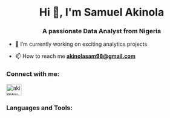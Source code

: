 <h1 align="center">Hi 👋, I'm Samuel Akinola</h1>
<h3 align="center">A passionate Data Analyst from Nigeria</h3>

- 🌱 I’m currently working on exciting analytics projects

- 📫 How to reach me **akinolasam98@gmail.com**

<h3 align="left">Connect with me:</h3>
<p align="left">
<a href="https://twitter.com/akinwumi_sa" target="blank"><img align="center" src="https://raw.githubusercontent.com/rahuldkjain/github-profile-readme-generator/master/src/images/icons/Social/twitter.svg" alt="akinwumi_sa" height="30" width="40" /></a>
</p>

<h3 align="left">Languages and Tools:</h3>


